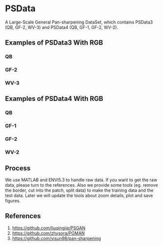 # PSData
A Large-Scale General Pan-sharpening DataSet, which contains PSData3 (QB, GF-2, WV-3) and PSData4 (QB, GF-1, GF-2, WV-2).

## Examples of PSData3 With RGB

### QB

### GF-2

### WV-3


## Examples of PSData4 With RGB

### QB

### GF-1

### GF-2

### WV-2

## Process
We use MATLAB and ENVI5.3 to handle raw data. If you want to get the raw data, please turn to the references. Also we provide some tools (eg. remove the border, cut into the patch, split data) to make the training data and the test data. Later we will update the tools about zoom details, plot and save figures.

## References

1. https://github.com/liuqingjie/PSGAN
2. https://github.com/zhysora/PGMAN
3. https://github.com/yisun98/pan-sharpening
